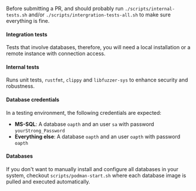 Before submitting a PR, and should probably run `./scripts/internal-tests.sh` and/or `./scripts/intergration-tests-all.sh` to make sure everything is fine.

#### Integration tests

Tests that involve databases, therefore, you will need a local installation or a remote instance with connection access.

#### Internal tests

Runs unit tests, `rustfmt`, `clippy` and `libfuzzer-sys` to enhance security and robustness.

#### Database credentials

In a testing environment, the following credentials are expected:

- **MS-SQL**: A database `oapth` and an user `sa` with password `yourStrong_Password`
- **Everything else**: A database `oapth` and an user `oapth` with password `oapth`

#### Databases

If you don't want to manually install and configure all databases in your system, checkout `scripts/podman-start.sh` where each database image is pulled and executed automatically.
